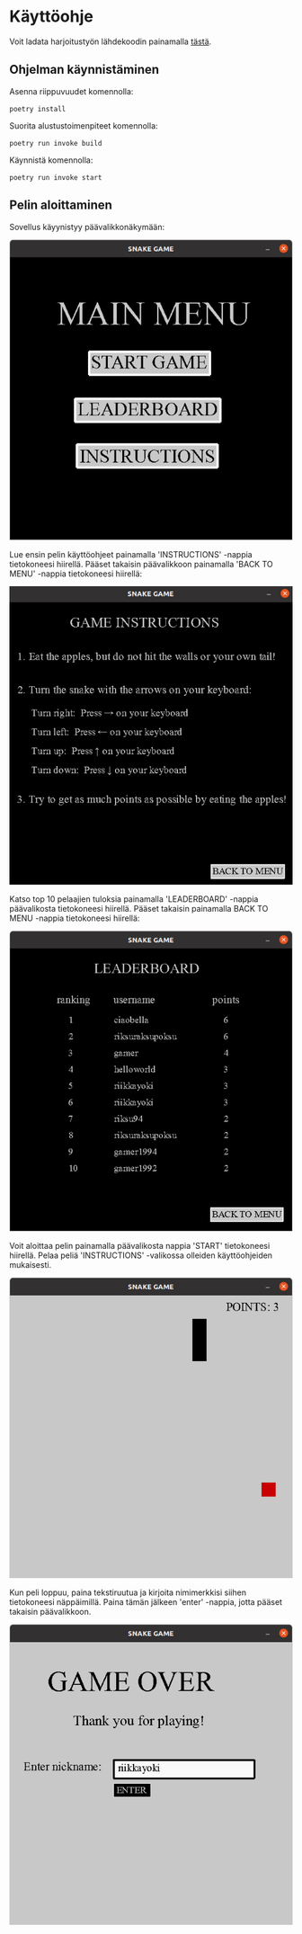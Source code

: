# Käyttöohje

Voit ladata harjoitustyön lähdekoodin painamalla [tästä]().

## Ohjelman käynnistäminen

Asenna riippuvuudet komennolla:

```
poetry install
```

Suorita alustustoimenpiteet komennolla:

```
poetry run invoke build
```

Käynnistä komennolla:

```
poetry run invoke start
```

## Pelin aloittaminen

Sovellus käyynistyy päävalikkonäkymään:

![mainmenu](./pictures/mainmenu_instructions.png)

Lue ensin pelin käyttöohjeet painamalla 'INSTRUCTIONS' -nappia tietokoneesi hiirellä.
Pääset takaisin päävalikkoon painamalla 'BACK TO MENU' -nappia tietokoneesi hiirellä:

![instructions](./pictures/instructions_instructions.png)

Katso top 10 pelaajien tuloksia painamalla 'LEADERBOARD' -nappia päävalikosta tietokoneesi hiirellä. 
Pääset takaisin painamalla BACK TO MENU -nappia tietokoneesi hiirellä:

![leaderboard](./pictures/leaderboard_instructions.png)

Voit aloittaa pelin painamalla päävalikosta nappia 'START' tietokoneesi hiirellä. 
Pelaa peliä 'INSTRUCTIONS' -valikossa olleiden käyttöohjeiden mukaisesti.

![game](./pictures/game_instructions.png)

Kun peli loppuu, paina tekstiruutua ja kirjoita nimimerkkisi siihen tietokoneesi näppäimillä. 
Paina tämän jälkeen 'enter' -nappia, jotta pääset takaisin päävalikkoon. 

![form](./pictures/form_instructions.png)
